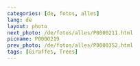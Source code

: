 ```yaml
---
categories: [de, fotos, alles]
lang: de
layout: photo
next_photo: /de/fotos/alles/P0000211.html
picname: P0000219
prev_photo: /de/fotos/alles/P0000352.html
tags: [Giraffes, Trees]
---
```

